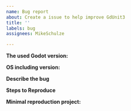 ```yaml
---
name: Bug report
about: Create a issue to help improve GdUnit3
title: ''
labels: bug
assignees: MikeSchulze

---
```


<!-- Please search existing issues for potential duplicates before filing yours:
https://github.com/MikeSchulze/gdUnit3/issues?q=is%3Aissue
-->

**The used Godot version:**
<!-- Specify commit hash if using non-official build. -->

**OS including version:**
<!-- Specify GPU model, drivers, and the backend. -->

**Describe the bug**
<!-- A clear and concise description of what the bug is.-->

**Steps to Reproduce**
<!--
Steps to reproduce the behavior:
1. Go to '...'
2. Click on '....'
3. Scroll down to '....'
4. See error -->


**Minimal reproduction project:**
<!-- a small project which reproduces the issue -->
